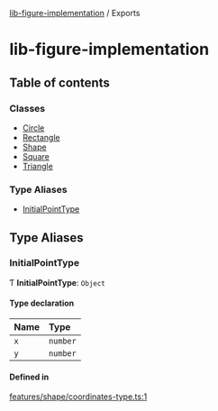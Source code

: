 [lib-figure-implementation](DOCUMENTATION.md) / Exports

# lib-figure-implementation

## Table of contents

### Classes

- [Circle](classes/Circle.md)
- [Rectangle](classes/Rectangle.md)
- [Shape](classes/Shape.md)
- [Square](classes/Square.md)
- [Triangle](classes/Triangle.md)

### Type Aliases

- [InitialPointType](modules.md#initialpointtype)

## Type Aliases

### InitialPointType

Ƭ **InitialPointType**: `Object`

#### Type declaration

| Name | Type |
| :------ | :------ |
| `x` | `number` |
| `y` | `number` |

#### Defined in

[features/shape/coordinates-type.ts:1](https://github.com/antonnik15/figures-library/blob/e700ee6/src/features/shape/coordinates-type.ts#L1)
